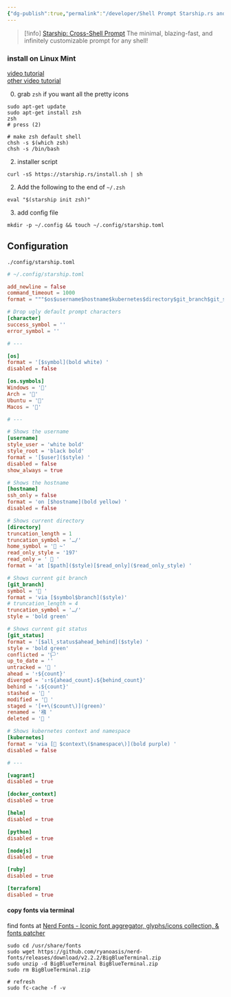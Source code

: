 ```yaml
---
{"dg-publish":true,"permalink":"/developer/Shell Prompt Starship.rs and ZSH/"}
---
```



> [!info] [Starship: Cross-Shell Prompt](https://starship.rs/)
> The minimal, blazing-fast, and infinitely customizable prompt for any shell!

### install on Linux Mint
[video tutorial](https://www.youtube.com/watch?v=AK2JE2YsKto)  
[other video tutorial](https://www.youtube.com/watch?v=VgTu1_92U0U&t=176s)

0. grab `zsh` if you want all the pretty icons
```shell
sudo apt-get update
sudo apt-get install zsh
zsh
# press (2)

# make zsh default shell
chsh -s $(which zsh)
chsh -s /bin/bash
```
2. installer script
```shell
curl -sS https://starship.rs/install.sh | sh
```
2. Add the following to the end of `~/.zsh`
```shell
eval "$(starship init zsh)"
```
3. add config file 
```shell
mkdir -p ~/.config && touch ~/.config/starship.toml
```

## Configuration
`./config/starship.toml`
```toml
# ~/.config/starship.toml

add_newline = false
command_timeout = 1000
format = """$os$username$hostname$kubernetes$directory$git_branch$git_status"""

# Drop ugly default prompt characters
[character]
success_symbol = ''
error_symbol = ''

# ---

[os]
format = '[$symbol](bold white) '   
disabled = false

[os.symbols]
Windows = ''
Arch = '󰣇'
Ubuntu = ''
Macos = '󰀵'

# ---

# Shows the username
[username]
style_user = 'white bold'
style_root = 'black bold'
format = '[$user]($style) '
disabled = false
show_always = true

# Shows the hostname
[hostname]
ssh_only = false
format = 'on [$hostname](bold yellow) '
disabled = false

# Shows current directory
[directory]
truncation_length = 1
truncation_symbol = '…/'
home_symbol = '󰋜 ~'
read_only_style = '197'
read_only = '  '
format = 'at [$path]($style)[$read_only]($read_only_style) '

# Shows current git branch
[git_branch]
symbol = ' '
format = 'via [$symbol$branch]($style)'
# truncation_length = 4
truncation_symbol = '…/'
style = 'bold green'

# Shows current git status
[git_status]
format = '[$all_status$ahead_behind]($style) '
style = 'bold green'
conflicted = '🏳'
up_to_date = ''
untracked = ' '
ahead = '⇡${count}'
diverged = '⇕⇡${ahead_count}⇣${behind_count}'
behind = '⇣${count}'
stashed = ' '
modified = ' '
staged = '[++\($count\)](green)'
renamed = '襁 '
deleted = ' '

# Shows kubernetes context and namespace
[kubernetes]
format = 'via [󱃾 $context\($namespace\)](bold purple) '
disabled = false

# ---

[vagrant]
disabled = true

[docker_context]
disabled = true

[helm]
disabled = true

[python]
disabled = true

[nodejs]
disabled = true

[ruby]
disabled = true

[terraform]
disabled = true
```

#### copy fonts via terminal
find fonts at [Nerd Fonts - Iconic font aggregator, glyphs/icons collection, & fonts patcher](https://www.nerdfonts.com/font-downloads)
```shell
sudo cd /usr/share/fonts
sudo wget https://github.com/ryanoasis/nerd-fonts/releases/download/v2.2.2/BigBlueTerminal.zip
sudo unzip -d BigBlueTerminal BigBlueTerminal.zip 
sudo rm BigBlueTerminal.zip 

# refresh 
sudo fc-cache -f -v
```